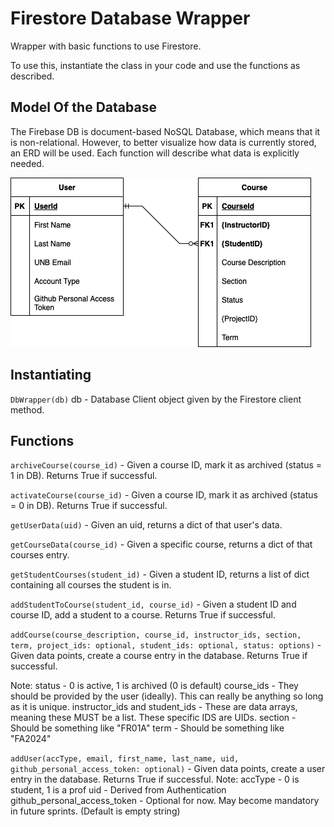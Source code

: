# Firestore Database Wrapper

Wrapper with basic functions to use Firestore.

To use this, instantiate the class in your code and use the functions as described.

## Model Of the Database

The Firebase DB is document-based NoSQL Database, which means that it is non-relational. However, to better visualize how data is currently stored, an ERD will be used. Each function will describe what data is explicitly needed.

![](./StartERD.png)

## Instantiating

`DbWrapper(db)`
db - Database Client object given by the Firestore client method.

## Functions

`archiveCourse(course_id)` - Given a course ID, mark it as archived (status = 1 in DB). Returns True if successful.

`activateCourse(course_id)` - Given a course ID, mark it as archived (status = 0 in DB). Returns True if successful.

`getUserData(uid)` - Given an uid, returns a dict of that user's data.

`getCourseData(course_id)` - Given a specific course, returns a dict of that courses entry.

`getStudentCourses(student_id)` - Given a student ID, returns a list of dict containing all courses the student is in.

`addStudentToCourse(student_id, course_id)` - Given a student ID and course ID, add a student to a course. Returns True if successful.

`addCourse(course_description, course_id, instructor_ids, section, term, project_ids: optional, student_ids: optional, status: options)` - Given data points, create a course entry in the database. Returns True if successful.

Note:   status - 0 is active, 1 is archived (0 is default)
        course_ids - They should be provided by the user (ideally). This can really be anything so long as it is unique.
        instructor_ids and student_ids - These are data arrays, meaning these MUST be a list. These specific IDS are UIDs.
        section - Should be something like "FR01A"
        term - Should be something like "FA2024"

`addUser(accType, email, first_name, last_name, uid, github_personal_access_token: optional)` - Given data points, create a user entry in the database. Returns True if successful.
Note:   accType - 0 is student, 1 is a prof
        uid - Derived from Authentication
        github_personal_access_token - Optional for now. May become mandatory in future sprints. (Default is empty string)